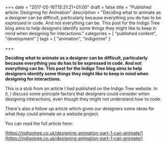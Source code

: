+++
date = "2017-05-16T15:21:21+01:00"
draft = false
title = "Published article: Designing for Animation"
description = "Deciding what to animate as a designer can be difficult, particularly because everything you do has to be expressed in code. And not everything can be. This post for the Indigo Tree blog aims to help designers identify some things they might like to keep in mind when designing for interactions."
categories = [
  "published content",
  "development"
]
tags = [ 
    "animation",
    "indigotree" 
]

+++

**Deciding what to animate as a designer can be difficult, particularly because everything you do has to be expressed in code. And not everything can be. This post for the Indigo Tree blog aims to help designers identify some things they might like to keep in mind when designing for interactions.**

This is a stub from an article I had published on the Indigo Tree website. In it, I discuss some principle factors that designers could consider when designing interactions, even though they might not understand how to code.

There's also a follow up article which gives our designers some ideas for what they could animate on a website project.

You can read the full article here:

[https://indigotree.co.uk/designing-animation-part-1-can-animate/](https://indigotree.co.uk/designing-animation-part-1-can-animate/)